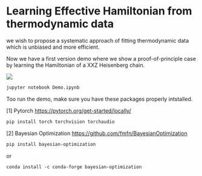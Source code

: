 # Learning Effective Hamiltonian from thermodynamic data


we wish to propose a systematic approach of fitting thermodynamic data
which is unbiased and more efficient.


Now we have a first version demo where we show a proof-of-principle case
by learning the Hamiltonian of a XXZ Heisenberg chain.

![](https://github.com/yusizhuo/QMagen/blob/master/Illustration/Illust_SC.png)

```bash
jupyter notebook Demo.ipynb
```
Too run the demo, make sure you have these packages properly intstalled.

[1] Pytorch
https://pytorch.org/get-started/locally/
```bash
pip install torch torchvision torchaudio
```
[2] Bayesian Optimization
https://github.com/fmfn/BayesianOptimization
```bash
pip install bayesian-optimization
```
or
```
conda install -c conda-forge bayesian-optimization
```
